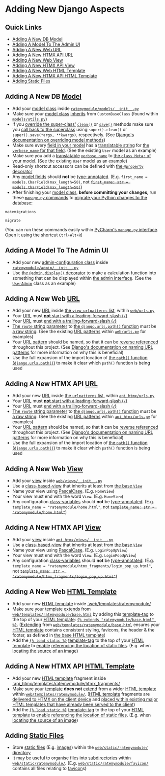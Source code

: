 # Adding New Django Aspects

## Quick Links

- [Adding A New DB Model](#adding-a-new-db-model)
- [Adding A Model To The Admin UI](#adding-a-model-to-the-admin-ui)
- [Adding A New Web URL](#adding-a-new-web-url)
- [Adding A New HTMX API URL](#adding-a-new-htmx-api-url)
- [Adding A New Web View](#adding-a-new-web-view)
- [Adding A New HTMX API View](#adding-a-new-htmx-api-view)
- [Adding A New Web HTML Template](#adding-a-new-web-html-template)
- [Adding A New HTMX API HTML Template](#adding-a-new-htmx-api-html-template)
- [Adding Static Files](#adding-static-files)

## Adding A New DB [Model](https://docs.djangoproject.com/en/4.2/topics/db/models)

- Add your [model class](https://docs.djangoproject.com/en/4.2/topics/db/models)
inside [`ratemymodule/models/__init__.py`](/ratemymodule/models/__init__.py)
- Make sure your [model class](https://docs.djangoproject.com/en/4.2/topics/db/models) [inherits](https://docs.djangoproject.com/en/4.2/topics/db/models#model-inheritance)
from `CustomBaseClass` (found within [`models/utils.py`](/ratemymodule/models/utils.py))
- If you [override the super-class'](https://geeksforgeeks.org/method-overriding-in-python)
[`clean()`](https://docs.djangoproject.com/en/4.2/ref/models/instances#django.db.models.Model.clean)
or [`save()`](https://docs.djangoproject.com/en/4.2/ref/models/instances#django.db.models.Model.save)
methods make sure you [call back to the superclass](https://realpython.com/python-super)
using `super().clean()` or `super().save(*args, **kwargs)`, respectively.
(See [Django's documentation on overriding model methods](https://docs.djangoproject.com/en/4.2/topics/db/models#overriding-model-methods))
- Make sure every [field in your model](https://docs.djangoproject.com/en/4.2/topics/db/models#fields)
has a [translatable string](https://docs.djangoproject.com/en/4.2/topics/i18n/translation#lazy-translations)
for [the `verbose_name` for that field](https://docs.djangoproject.com/en/4.2/ref/models/fields#verbose-name).
(See the existing `User` model as an example)
- Make sure you add a [translatable](https://docs.djangoproject.com/en/4.2/topics/i18n/translation#lazy-translations)
[`verbose_name`](https://docs.djangoproject.com/en/4.2/ref/models/options#verbose-name)
to [the `class Meta:` of your model](https://docs.djangoproject.com/en/4.2/topics/db/models#meta-options).
(See the existing `User` model as an example)
- Read-only shortcut accessors can be defined with [the `@property` decorator](https://realpython.com/python-property)
- Any [model fields](https://docs.djangoproject.com/en/4.2/topics/db/models#fields)
should **not** be [type-annotated](https://mypy.readthedocs.io/en/stable/cheat_sheet_py3.html).
(E.g. `first_name = models.CharField(max_length=50)`,
not ~~`first_name: str = models.CharField(max_length=50)`~~)
- After finishing your [model class](https://docs.djangoproject.com/en/4.2/topics/db/models),
**before committing your changes**, run these [`manage.py` commands](https://docs.djangoproject.com/en/4.2/ref/django-admin)
to [migrate your Python changes to the database](https://docs.djangoproject.com/en/4.2/topics/migrations):

```shell
makemigrations
```

```shell
migrate
```

(You can run these commands easily within [PyCharm's `manage.py` interface](https://jetbrains.com/help/pycharm/running-manage-py.html#run).
Open it using the shortcut `Ctrl+Alt+R`)

## Adding A Model To The Admin UI

- Add your new [admin-configuration class](https://docs.djangoproject.com/en/4.2/ref/contrib/admin#modeladmin-objects)
inside [`ratemymodule/admin/__init__.py`](/ratemymodule/admin/__init__.py)
- Use [the `@admin.display()` decorator](https://docs.djangoproject.com/en/4.2/ref/contrib/admin#the-display-decorator)
to make a calculation function into something that can be displayed within [the admin interface](https://docs.djangoproject.com/en/4.2/ref/contrib/admin).
(See the [`UserAdmin`](/ratemymodule/admin/__init__.py) class as an example)

## Adding A New Web [URL](https://wikipedia.org/wiki/URL)

- Add your new [URL](https://wikipedia.org/wiki/URL) inside [the `view_urlpatterns` list](https://docs.djangoproject.com/en/4.2/topics/http/urls#syntax-of-the-urlpatterns-variable),
within [`web/urls.py`](/web/urls.py)
- Your [URL](https://wikipedia.org/wiki/URL)
must [**not** start with a leading-forward-slash (`/`)](https://docs.djangoproject.com/en/4.2/topics/http/urls#example)
- Your [URL](https://wikipedia.org/wiki/URL) must [end with a trailing-forward-slash (`/`)](https://docs.djangoproject.com/en/4.2/topics/http/urls#example)
- [The `route` string parameter](https://docs.djangoproject.com/en/4.2/ref/urls#django.urls.path)
to [the `django.urls.path()` function](https://docs.djangoproject.com/en/4.2/ref/urls#django.urls.path)
must be [a raw string](https://realpython.com/python-raw-strings).
(See the existing [URL patterns](https://docs.djangoproject.com/en/4.2/topics/http/urls#syntax-of-the-urlpatterns-variable)
within [`web/urls.py`](/web/urls.py) for examples)
- Your [URL pattern](https://docs.djangoproject.com/en/4.2/ref/urls#django.urls.path)
should be named, so that it can be [reverse referenced](https://docs.djangoproject.com/en/4.2/ref/urlresolvers#reverse)
throughout this project.
(See [Django's documentation on naming URL patterns](https://docs.djangoproject.com/en/4.2/topics/http/urls#naming-url-patterns)
for more information on why this is beneficial)
- Use the full expansion of the import location of [the `path()` function (`django.urls.path()`)](https://docs.djangoproject.com/en/4.2/ref/urls#django.urls.path)
to make it clear which `path()` function is being used

## Adding A New HTMX API [URL](https://wikipedia.org/wiki/URL)

- Add your new [URL](https://wikipedia.org/wiki/URL) inside [the `urlpatterns` list](https://docs.djangoproject.com/en/4.2/topics/http/urls#syntax-of-the-urlpatterns-variable),
within [`api_htmx/urls.py`](/api_htmx/urls.py)
- Your [URL](https://wikipedia.org/wiki/URL)
must [**not** start with a leading-forward-slash (`/`)](https://docs.djangoproject.com/en/4.2/topics/http/urls#example)
- Your [URL](https://wikipedia.org/wiki/URL) must [end with a trailing-forward-slash (`/`)](https://docs.djangoproject.com/en/4.2/topics/http/urls#example)
- [The `route` string parameter](https://docs.djangoproject.com/en/4.2/ref/urls#django.urls.path)
to [the `django.urls.path()` function](https://docs.djangoproject.com/en/4.2/ref/urls#django.urls.path)
must be [a raw string](https://realpython.com/python-raw-strings).
(See the existing [URL patterns](https://docs.djangoproject.com/en/4.2/topics/http/urls#syntax-of-the-urlpatterns-variable)
within [`api_htmx/urls.py`](/api_htmx/urls.py) for examples)
- Your [URL pattern](https://docs.djangoproject.com/en/4.2/ref/urls#django.urls.path)
should be named, so that it can be [reverse referenced](https://docs.djangoproject.com/en/4.2/ref/urlresolvers#reverse)
throughout this project.
(See [Django's documentation on naming URL patterns](https://docs.djangoproject.com/en/4.2/topics/http/urls#naming-url-patterns)
for more information on why this is beneficial)
- Use the full expansion of the import location of [the `path()` function (`django.urls.path()`)](https://docs.djangoproject.com/en/4.2/ref/urls#django.urls.path)
to make it clear which `path()` function is being used

## Adding A New Web [View](https://docs.djangoproject.com/en/4.2/topics/http/views)

- Add your [view](https://docs.djangoproject.com/en/4.2/topics/http/views)
 inside [`web/views/__init__.py`](/web/views/__init__.py)
- Use a [class-based-view](https://docs.djangoproject.com/en/4.2/topics/class-based-views)
that inherits at least from [the base `View`](https://docs.djangoproject.com/en/4.2/ref/class-based-views/base#django.views.generic.base.View)
- Name your view using [PascalCase](https://wikipedia.org/wiki/Camel_case#Variations_and_synonyms).
(E.g. `HomeView`)
- Your view must end with the word `View`. (E.g. `HomeView`)
- Any configuration [class-variables](https://realpython.com/python-classes#class-attributes)
should **not** be [type-annotated](https://mypy.readthedocs.io/en/stable/cheat_sheet_py3.html).
(E.g. `template_name = "ratemymodule/home.html"`,
not ~~`template_name: str = "ratemymodule/home.html"`~~)

## Adding A New HTMX API [View](https://docs.djangoproject.com/en/4.2/topics/http/views)

- Add your [view](https://docs.djangoproject.com/en/4.2/topics/http/views)
inside [`api_htmx/views/__init__.py`](/api_htmx/views/__init__.py)
- Use a [class-based-view](https://docs.djangoproject.com/en/4.2/topics/class-based-views)
that inherits at least from [the base `View`](https://docs.djangoproject.com/en/4.2/ref/class-based-views/base#django.views.generic.base.View)
- Name your view using [PascalCase](https://wikipedia.org/wiki/Camel_case#Variations_and_synonyms).
(E.g. `LoginPopUpView`)
- Your view must end with the word `View`. (E.g. `LoginPopUpView`)
- Any configuration [class-variables](https://realpython.com/python-classes#class-attributes)
should **not** be [type-annotated](https://mypy.readthedocs.io/en/stable/cheat_sheet_py3.html).
(E.g. `template_name = "ratemymodule/htmx_fragments/login_pop_up.html"`,
not ~~`template_name: str = "ratemymodule/htmx_fragments/login_pop_up.html"`~~)

## Adding A New Web [HTML Template](https://docs.djangoproject.com/en/4.2/topics/templates)

- Add your new [HTML template](https://docs.djangoproject.com/en/4.2/topics/templates)
inside [`web/templates/ratemymodule/](/web/templates/ratemymodule)
- Make sure your [template](https://docs.djangoproject.com/en/4.2/topics/templates)
[extends](https://docs.djangoproject.com/en/4.2/ref/templates/language#template-inheritance)
from [`web/templates/ratemymodule/base.html`](/web/templates/ratemymodule/base.html)
by adding this [template-tag](https://docs.djangoproject.com/en/4.2/topics/templates#tags)
to the top of your [HTML template](https://docs.djangoproject.com/en/4.2/topics/templates):
[`{% extends "ratemymodule/base.html" %}`](https://docs.djangoproject.com/en/4.2/ref/templates/builtins#extends).
([Extending](https://docs.djangoproject.com/en/4.2/ref/templates/language#template-inheritance)
from [`web/templates/ratemymodule/base.html`](/web/templates/ratemymodule/base.html)
ensures your [HTML template](https://docs.djangoproject.com/en/4.2/topics/templates)
contains consistent styling, favicons, the header & the footer,
as defined in [the base HTML template](/web/templates/ratemymodule/base.html))
- Add the [`{% load static %}`](https://docs.djangoproject.com/en/4.2/ref/templates/builtins#load)
[template-tag](https://docs.djangoproject.com/en/4.2/topics/templates#tags)
to the top of your [HTML template](https://docs.djangoproject.com/en/4.2/topics/templates)
to [enable](https://docs.djangoproject.com/en/4.2/ref/templates/builtins#load)
[referencing the location of static files](https://docs.djangoproject.com/en/4.2/ref/templates/builtins#static).
(E.g. when [locating the source of an image](https://docs.djangoproject.com/en/4.2/ref/templates/builtins#std-templatetag-static))

## Adding A New HTMX API [HTML Template](https://docs.djangoproject.com/en/4.2/topics/templates)

- Add your new [HTML template](https://docs.djangoproject.com/en/4.2/topics/templates) fragment
inside [`api_htmx/templates/ratemymodule/htmx_fragments/](/api_htmx/templates/ratemymodule/htmx_fragments)
- Make sure your [template](https://docs.djangoproject.com/en/4.2/topics/templates)
**does not** [extend](https://docs.djangoproject.com/en/4.2/ref/templates/language#template-inheritance)
from a wider [HTML template](https://docs.djangoproject.com/en/4.2/topics/templates)
within [`web/templates/ratemymodule/`](/web/templates/ratemymodule).
([HTML template](https://docs.djangoproject.com/en/4.2/topics/templates) fragments
are [delivered to HTMX on the client device](https://htmx.org/docs#ajax)
and [placed within existing major HTML templates that have already been served to the client](https://htmx.org/docs#swapping))
- Add the [`{% load static %}`](https://docs.djangoproject.com/en/4.2/ref/templates/builtins#load)
[template-tag](https://docs.djangoproject.com/en/4.2/topics/templates#tags)
to the top of your [HTML template](https://docs.djangoproject.com/en/4.2/topics/templates)
to [enable](https://docs.djangoproject.com/en/4.2/ref/templates/builtins#load)
[referencing the location of static files](https://docs.djangoproject.com/en/4.2/ref/templates/builtins#static).
(E.g. when [locating the source of an image](https://docs.djangoproject.com/en/4.2/ref/templates/builtins#std-templatetag-static))

## Adding [Static Files](https://mattlayman.com/understand-django/serving-static-files#what-are-static-files)

- Store [static files](https://mattlayman.com/understand-django/serving-static-files#what-are-static-files)
(E.g. [images](https://wikipedia.org/wiki/Digital_image))
within the [`web/static/ratemymodule/`](/web/static/ratemymodule) [directory](https://wikipedia.org/wiki/Directory_(computing))
- It may be useful to organise files into [subdirectories](https://merriam-webster.com/dictionary/subdirectory)
within [`web/static/ratemymodule/`](/web/static/ratemymodule).
(E.g. [`web/static/ratemymodule/favicon/`](/web/static/ratemymodule/favicon)
contains all files relating to [favicon](https://wikipedia.org/wiki/Favicon)s)
